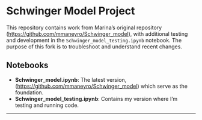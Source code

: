 # Schwinger Model Project

This repository contains work from Marina’s original repository (https://github.com/mmaneyro/Schwinger_model), with additional testing and development in the `Schwinger_model_testing.ipynb` notebook. The purpose of this fork is to troubleshoot and understand recent changes.

## Notebooks

- **Schwinger_model.ipynb**: The latest version, (https://github.com/mmaneyro/Schwinger_model) which serve as the foundation.
- **Schwinger_model_testing.ipynb**: Contains my version where I’m testing and running code.
---
